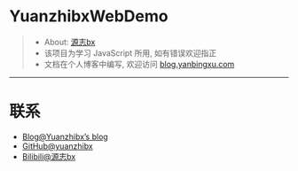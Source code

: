 # YuanzhibxWebDemo

> - About: [源志bx](http://blog.yanbingxu.com/)
> - 该项目为学习 JavaScript 所用, 如有错误欢迎指正
> - 文档在个人博客中编写, 欢迎访问 [blog.yanbingxu.com](http://blog.yanbingxu.com/)

---
# 联系

- [Blog@Yuanzhibx’s blog](http://blog.yanbingxu.com/)
- [GitHub@yuanzhibx](https://github.com/yuanzhibx)
- [Bilibili@源志bx](https://space.bilibili.com/177628303)
